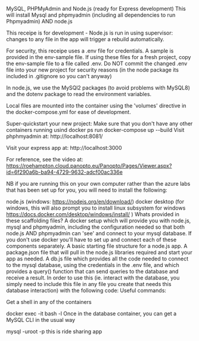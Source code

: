 MySQL, PHPMyAdmin and Node.js (ready for Express development)
This will install Mysql and phpmyadmin (including all dependencies to run Phpmyadmin) AND node.js

This receipe is for development - Node.js is run in using supervisor: changes to any file in the app will trigger a rebuild automatically.

For security, this receipe uses a .env file for credentials. A sample is provided in the env-sample file. If using these files for a fresh project, copy the env-sample file to a file called .env. Do NOT commit the changed .env file into your new project for security reasons (in the node package its included in .gitignore so you can't anyway)

In node.js, we use the MySQl2 packages (to avoid problems with MySQL8) and the dotenv package to read the environment variables.

Local files are mounted into the container using the 'volumes' directive in the docker-compose.yml for ease of development.

Super-quickstart your new project:
Make sure that you don't have any other containers running usind docker ps
run docker-compose up --build
Visit phphmyadmin at:
http://localhost:8081/

Visit your express app at:
http://localhost:3000

For reference, see the video at: https://roehampton.cloud.panopto.eu/Panopto/Pages/Viewer.aspx?id=6f290a6b-ba94-4729-9632-adcf00ac336e

NB if you are running this on your own computer rather than the azure labs that has been set up for you, you will need to install the following:

node.js (windows: https://nodejs.org/en/download/)
docker desktop (for windows, this will also prompt you to install linux subsystem for windows https://docs.docker.com/desktop/windows/install/ )
Whats provided in these scaffolding files?
A docker setup which will provide you with node.js, mysql and phpmyadmin, including the configuration needed so that both node.js AND phpmyadmin can 'see' and connect to your mysql database. If you don't use docker you'll have to set up and connect each of these components separately.
A basic starting file structure for a node.js app.
A package.json file that will pull in the node.js libraries required and start your app as needed.
A db.js file which provides all the code needed to connect to the mysql database, using the credentials in the .env file, and which provides a query() function that can send queries to the database and receive a result. In order to use this (ie. interact with the database, you simply need to include this file in any file you create that needs this database interaction) with the following code:
Useful commands:

Get a shell in any of the containers

docker exec -it <container name> bash -l
Once in the database container, you can get a MySQL CLI in the usual way

mysql -uroot -p<password> 
this is ride sharing app
